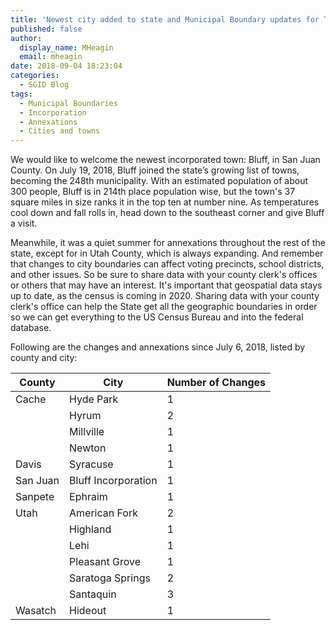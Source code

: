 ```yaml
---
title: 'Newest city added to state and Municipal Boundary updates for Third Quarter 2018'
published: false
author:
  display_name: MHeagin
  email: mheagin
date: 2018-09-04 18:23:04
categories:
  - SGID Blog
tags:
  - Municipal Boundaries
  - Incorporation
  - Annexations
  - Cities and towns
---
```

We would like to welcome the newest incorporated town: Bluff, in San Juan County. On July 19, 2018, Bluff joined the state’s growing list of towns, becoming the 248th municipality. With an estimated population of about 300 people, Bluff is in 214th place population wise, but the town's 37 square miles in size ranks it in the top ten at number nine. As temperatures cool down and fall rolls in, head down to the southeast corner and give Bluff a visit.

Meanwhile, it was a quiet summer for annexations throughout the rest of the state, except for in Utah County, which is always expanding.
And remember that changes to city boundaries can affect voting precincts, school districts, and other issues. So be sure to share data with your county clerk's offices or others that may have an interest.
It's important that geospatial data stays up to date, as the census is coming in 2020. Sharing data with your county clerk's office can help the State get all the geographic boundaries in order so we can get everything to the US Census Bureau and into the federal database.

Following are the changes and annexations since July 6, 2018, listed by county and city:

| County | City | Number of Changes |
| --- | --- | --- |
| Cache | Hyde Park | 1 |
| | Hyrum | 2 |
| | Millville | 1 |
| | Newton | 1 |
| Davis | Syracuse | 1 |
| San Juan | Bluff Incorporation | 1 |
| Sanpete | Ephraim | 1 |
| Utah | American Fork | 2 |
| | Highland | 1 |
| | Lehi | 1 |
| | Pleasant Grove | 1 |
| | Saratoga Springs | 2 |
| | Santaquin | 3 |
| Wasatch | Hideout | 1 |

